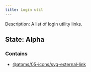 ```yaml
---
title: Login util
---
```

Description: A list of login utility links.
## State: Alpha
### Contains
- [@atoms/05-icons/svg-external-link](?p=atoms-external-link)
